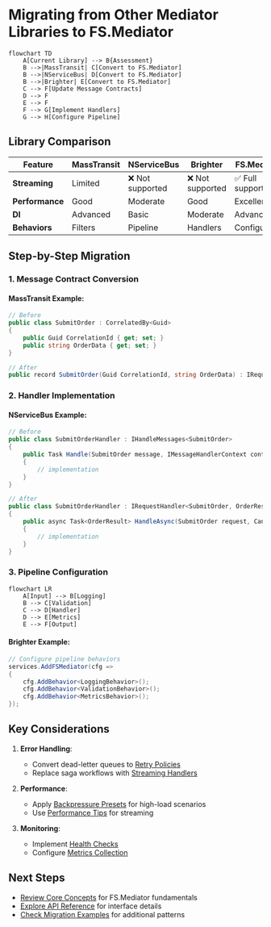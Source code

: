 # Migrating from Other Mediator Libraries to FS.Mediator

```mermaid
flowchart TD
    A[Current Library] --> B{Assessment}
    B -->|MassTransit| C[Convert to FS.Mediator]
    B -->|NServiceBus| D[Convert to FS.Mediator]
    B -->|Brighter| E[Convert to FS.Mediator]
    C --> F[Update Message Contracts]
    D --> F
    E --> F
    F --> G[Implement Handlers]
    G --> H[Configure Pipeline]
```

## Library Comparison

| Feature          | MassTransit      | NServiceBus      | Brighter         | FS.Mediator      |
|------------------|------------------|------------------|------------------|------------------|
| **Streaming**    | Limited          | ❌ Not supported | ❌ Not supported | ✅ Full support  |
| **Performance**  | Good             | Moderate         | Good             | Excellent        |
| **DI**          | Advanced         | Basic            | Moderate         | Advanced         |
| **Behaviors**   | Filters          | Pipeline         | Handlers         | Configurable     |

## Step-by-Step Migration

### 1. Message Contract Conversion

#### MassTransit Example:
```csharp
// Before
public class SubmitOrder : CorrelatedBy<Guid>
{
    public Guid CorrelationId { get; set; }
    public string OrderData { get; set; }
}

// After
public record SubmitOrder(Guid CorrelationId, string OrderData) : IRequest<OrderResult>;
```

### 2. Handler Implementation

#### NServiceBus Example:
```csharp
// Before
public class SubmitOrderHandler : IHandleMessages<SubmitOrder>
{
    public Task Handle(SubmitOrder message, IMessageHandlerContext context)
    {
        // implementation
    }
}

// After
public class SubmitOrderHandler : IRequestHandler<SubmitOrder, OrderResult>
{
    public async Task<OrderResult> HandleAsync(SubmitOrder request, CancellationToken ct)
    {
        // implementation
    }
}
```

### 3. Pipeline Configuration

```mermaid
flowchart LR
    A[Input] --> B[Logging]
    B --> C[Validation]
    C --> D[Handler]
    D --> E[Metrics]
    E --> F[Output]
```

#### Brighter Example:
```csharp
// Configure pipeline behaviors
services.AddFSMediator(cfg => 
{
    cfg.AddBehavior<LoggingBehavior>();
    cfg.AddBehavior<ValidationBehavior>();
    cfg.AddBehavior<MetricsBehavior>();
});
```

## Key Considerations

1. **Error Handling**:
   - Convert dead-letter queues to [Retry Policies](../resilience/retry-patterns.md)
   - Replace saga workflows with [Streaming Handlers](../streaming/advanced-streaming.md)

2. **Performance**:
   - Apply [Backpressure Presets](../resilience/backpressure.md) for high-load scenarios
   - Use [Performance Tips](../streaming/performance-tips.md) for streaming

3. **Monitoring**:
   - Implement [Health Checks](../monitoring/health-checks.md)
   - Configure [Metrics Collection](../monitoring/metrics.md)

## Next Steps

- [Review Core Concepts](../basic-concepts.md) for FS.Mediator fundamentals
- [Explore API Reference](../api-reference/core-interfaces.md) for interface details
- [Check Migration Examples](from-mediatr.md) for additional patterns